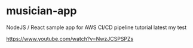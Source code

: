 # musician-app
NodeJS / React sample app for AWS CI/CD pipeline tutorial latest my test

https://www.youtube.com/watch?v=NwzJCSPSPZs
